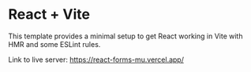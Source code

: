 # React + Vite

This template provides a minimal setup to get React working in Vite with HMR and some ESLint rules.

Link to live server: https://react-forms-mu.vercel.app/
